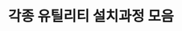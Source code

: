 ---
title: "각종 유틸리티 설치과정 모음"
permalink: /categories/install/
layout: category
author_profile: true
taxonomy: install
sidebar_main : true
---